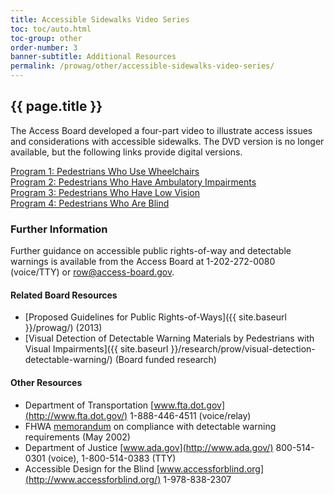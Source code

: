 ```yaml
---
title: Accessible Sidewalks Video Series
toc: toc/auto.html
toc-group: other
order-number: 3
banner-subtitle: Additional Resources
permalink: /prowag/other/accessible-sidewalks-video-series/
---
```


## {{ page.title }}

The Access Board developed a four-part video to illustrate access issues and considerations with accessible sidewalks. The DVD version is no longer available, but the following links provide digital versions.

[Program 1: Pedestrians Who Use Wheelchairs](https://usa-accessboard.box.com/s/muxcrgqooh16q44aqbiq27da76okuway) \
[Program 2: Pedestrians Who Have Ambulatory Impairments](https://usa-accessboard.box.com/s/9wcdcn1ael6o491by28ze1mcr2v3785q) \
[Program 3: Pedestrians Who Have Low Vision](https://usa-accessboard.box.com/shared/static/5jpnbk0nv1u9ntxl08i3fy0wgq4rgdc1.mp4) \
[Program 4: Pedestrians Who Are Blind](https://usa-accessboard.box.com/s/52fnit2dgbybo6tyaih1ehaas4f1yc68)

### Further Information

Further guidance on accessible public rights-of-way and detectable warnings is available from the Access Board at 1-202-272-0080 (voice/TTY) or <row@access-board.gov>.

#### Related Board Resources

- [Proposed Guidelines for Public Rights-of-Ways]({{ site.baseurl }}/prowag/) (2013)
- [Visual Detection of Detectable Warning Materials by Pedestrians with Visual Impairments]({{ site.baseurl }}/research/prow/visual-detection-detectable-warning/) (Board funded research)

#### Other Resources

- Department of Transportation [www.fta.dot.gov](http://www.fta.dot.gov/) 1-888-446-4511 (voice/relay)
- FHWA [memorandum](https://www.fhwa.dot.gov/environment/bicycle_pedestrian/resources/dwm.cfm) on compliance with detectable warning requirements (May 2002)
- Department of Justice [www.ada.gov](http://www.ada.gov/) 800-514-0301 (voice), 1-800-514-0383 (TTY)
- Accessible Design for the Blind [www.accessforblind.org](http://www.accessforblind.org/) 1-978-838-2307
